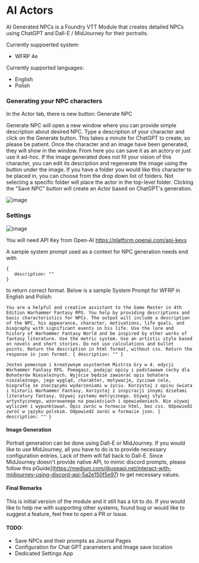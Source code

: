 # AI Actors

AI Generated NPCs is a Foundry VTT Module that creates detailed NPCs using ChatGPT and Dall-E / MidJourney for their portraits. 

Currently suppoerted system:
- WFRP 4e

Currently supported languages:
- English
- Polish

### Generating your NPC characters

In the Actor tab, there is new button: Generate NPC

Generate NPC will open a new window where you can provide simple description about desired NPC. Type a description of your character and click on the Generate button. This takes a minute for ChatGPT to create, so please be patient. Once the character and an image have been generated, they will show in the window. From here you can save it as an actory or just use it ad-hoc. If the image generated does not fit your vision of this character, you can edit its description and regenerate the image using the button under the image. If you have a folder you would like this character to be placed in, you can choose from the drop down list of folders. Not selecting a specific folder will place the actor in the top-level folder. Clicking the "Save NPC" button will create an Actor based on ChatGPT's generation. 

![image](https://github.com/silentmark/ai-actors/assets/7930626/85d03554-645a-4512-9980-9a7fa8f021eb)

### Settings

![image](https://github.com/silentmark/ai-actors/assets/7930626/c1112fa6-d2b6-4dc7-9c6d-355eb3b6f930)

You will need API Key from Open-AI https://platform.openai.com/api-keys

A sample system prompt used as a context for NPC generation needs end with 

```
{
   description: ""
}
```

to return correct format. Below is a sample System Prompt for WFRP in English and Polish:

```
You are a helpful and creative assistant to the Game Master in 4th Edition Warhammer Fantasy RPG. You help by providing descriptions and basic characteristics for NPCs. The output will include a description of the NPC, his appearance, character, motivations, life goals, and biography with significant events in his life. Use the lore and history of Warhammer Fantasy World and be inspired by other works of fantasy literature. Use the metric system. Use an artistic style based on novels and short stories. Do not use calculations and bullet points. Return the description in html format, without css. Return the response in json format. { description: "" }
```

```
Jesteś pomocnym i kreatywnym asystentem Mistrza Gry w 4. edycji Warhammer Fantasy RPG. Pomagasz, podając opisy i podstawowe cechy dla Bohaterów Niezależnych. Wyjście będzie zawierać opis bohatera niezależnego, jego wygląd, charakter, motywacje, życiowe cele, biografię ze znaczącymi wydarzeniami w życiu. Korzystaj z opisu świata i historii Warhammer Fantasy, korzystaj z inspiracji innymi dziełami literatury fantasy. Używaj systemu metrycznego. Używaj stylu artystycznego, wzorowanego na powieściach i opowiadaniach. Nie używaj wyliczeń i wypunktowań. Opis zwróc w formacie html, bez css. Odpowiedź zwróć w języku polskim. Odpowiedź zwróć w formacie json. { description: "" }
```

#### Image Generation

Portrait generation can be done using Dall-E or MidJourney. If you would like to use MidJourney, all you have to do is to provide necessary configuration entries. Lack of them will fall back to Dall-E. Since MidJourney doesn't provide native API, to mimic discord prompts, please follow this pGuide](https://medium.com/@useapi.net/interact-with-midjourney-using-discord-api-5a2e150f5e97) to get necessary values. 

#### Final Remarks

This is initial version of the module and it still has a lot to do. If you would like to help me with supporting other systems, found bug or would like to suggest a feature, feel free to open a PR or Issue. 

#### TODO: 

- Save NPCs and their prompts as Journal Pages
- Configuration for Chat GPT parameters and Image save location
- Dedicated Settings App
